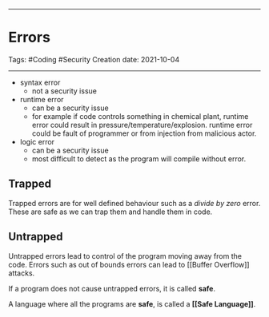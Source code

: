 -----------------------------------------------
# Errors
Tags:  #Coding #Security
Creation date: 2021-10-04

-----------------------------------------------

- syntax error
	- not a security issue
- runtime error
	- can be a security issue
	- for example if code controls something in chemical plant, runtime error could result in pressure/temperature/explosion. runtime error could be fault of programmer or from injection from malicious actor.
- logic error
	- can be a security issue
	- most difficult to detect as the program will compile without error.

## Trapped

Trapped errors are for well defined behaviour such as a *divide by zero* error. These are safe as we can trap them and handle them in code.

## Untrapped

Untrapped errors lead to control of the program moving away from the code. Errors such as out of bounds errors can lead to [[Buffer Overflow]] attacks.

If a program does not cause untrapped errors, it is called **safe**.

A language where all the programs are **safe**, is called a **[[Safe Language]]**.
